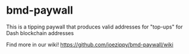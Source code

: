 # bmd-paywall
This is a tipping paywall that produces valid addresses for "top-ups" for Dash blockchain addresses

Find more in our wiki!
https://github.com/joezippy/bmd-paywall/wiki
